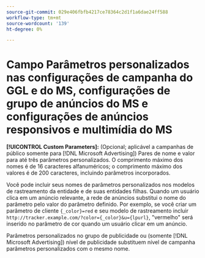 ```yaml
---
source-git-commit: 029e406fbfb4217ce78364c2d1f1a6dae24ff588
workflow-type: tm+mt
source-wordcount: '139'
ht-degree: 0%

---
```

# Campo Parâmetros personalizados nas configurações de campanha do GGL e do MS, configurações de grupo de anúncios do MS e configurações de anúncios responsivos e multimídia do MS

**[!UICONTROL Custom Parameters]:** (Opcional; aplicável a campanhas de público somente para [!DNL Microsoft Advertising]) Pares de nome e valor para até três parâmetros personalizados. O comprimento máximo dos nomes é de 16 caracteres alfanuméricos; o comprimento máximo dos valores é de 200 caracteres, incluindo parâmetros incorporados.

Você pode incluir seus nomes de parâmetros personalizados nos modelos de rastreamento da entidade e de suas entidades filhas. Quando um usuário clica em um anúncio relevante, a rede de anúncios substitui o nome do parâmetro pelo valor do parâmetro definido. Por exemplo, se você criar um parâmetro de cliente `{_color}=red` e seu modelo de rastreamento incluir `http://tracker.example.com/?color={_color}&u={lpurl}`, &quot;vermelho&quot; será inserido no parâmetro de cor quando um usuário clicar em um anúncio.

Parâmetros personalizados no grupo de publicidade ou (somente [!DNL Microsoft Advertising]) nível de publicidade substituem nível de campanha
parâmetros personalizados com o mesmo nome.
